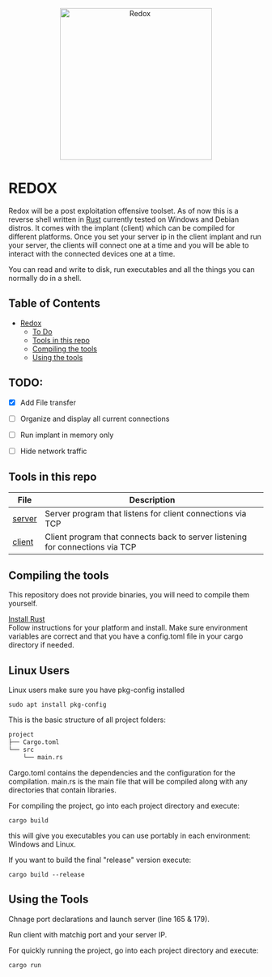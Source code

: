 <p align="center">
    <img height="300" alt="Redox" src="https://github.com/nthdeg/redox/blob/main/redox.png">
</p>

# REDOX #

Redox will be a post exploitation offensive toolset. As of now this is a reverse shell written in [Rust](https://www.rust-lang.org/) currently tested on Windows and Debian distros. It comes with the implant (client) which can be compiled for different platforms. Once you set your server ip in the client implant and run your server, the clients will connect one at a time and you will be able to interact with the connected devices one at a time.

You can read and write to disk, run executables and all the things you can normally do in a shell.


## Table of Contents

- [Redox](#redox)
  * [To Do](#todo)
  * [Tools in this repo](#tools-in-this-repo)
  * [Compiling the tools](#compiling-the-tools)
  * [Using the tools](#using-the-tools)



## TODO:
- [X] Add File transfer
- [ ] Organize and display all current connections
- [ ] Run implant in memory only
- [ ] Hide network traffic


## Tools in this repo

| File                                                                                                   | Description                                                                                                                                                                              |
|--------------------------------------------------------------------------------------------------------|------------------------------------------------------------------------------------------------------------------------------------------------------------------------------------------|
| [server](/server/src/main.rs)                                 | Server program that listens for client connections via TCP                                                                                                                                  |
| [client](/client/src/main.rs)                                 | Client program that connects back to server listening for connections via TCP                                                                                                                                  |

## Compiling the tools

This repository does not provide binaries, you will need to compile them yourself.  

[Install Rust](https://www.rust-lang.org/tools/install)  
Follow instructions for your platform and install. Make sure environment variables are correct and that you have a config.toml file in your cargo directory if needed.

## Linux Users
Linux users make sure you have pkg-config installed
```
sudo apt install pkg-config
```

This is the basic structure of all project folders:

```bash  
project
├── Cargo.toml
└── src
    └── main.rs
```

Cargo.toml contains the dependencies and the configuration for the compilation.
main.rs is the main file that will be compiled along with any directories that contain libraries.

For compiling the project, go into each project directory and execute:  
```
cargo build
```
this will give you executables you can use portably in each environment: Windows and Linux.

If you want to build the final "release" version execute:  
```
cargo build --release
```
## Using the Tools

Chnage port declarations and launch server (line 165 & 179). 

Run client with matchig port and your server IP.

For quickly running the project, go into each project directory and execute:  
```
cargo run
```
